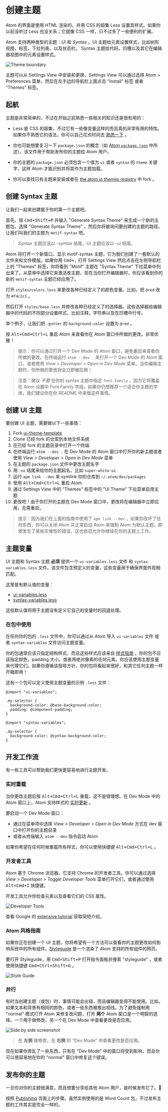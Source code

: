 # 创建主题

Atom 的界面是使用 HTML 渲染的，并用 CSS 的超集 Less 设置其样式。如果你以前没听过 Less 也没关系；它就像 CSS 一样，只不过多了一些便利的扩展。

Atom 支持两种类型的主题：*UI* 和 *Syntax* 。UI 主题给元素设置样式，比如树形视图，标签，下拉列表，以及状态栏。 Syntax 主题给代码，凹槽以及其它在编辑器视图中的元素设置样式。

![Theme boundary](https://flight-manual.atom.io/hacking-atom/images/theme-boundary.png)

主题可以从 Settings View 中安装和更换，Settings View 可以通过选择 Atom > Preferences 菜单，然后在左手边的导航栏上面点击 "Install" 标签 或者 "Themes" 标签。

## 起航

主题是非常简单的，不过在开始之前熟悉一些相关的知识还是很有用的：

* Less 是 CSS 的超集，不过它有一些像变量这样的而且真的非常有用的特性。如果你不熟悉它的语法，你可以自己花点时间去 [熟悉一下](https://speakerdeck.com/danmatthews/less-css) 。

* 你也可能想要复习一下 `package.json` 的概念（如 [Atom `package.json`](/linux/chapter3/package-word-count?id=packagejson) 中所述）。该文件用于帮助发布你的主题给 Atom 用户。

* 你的主题的 `package.json` 必须包含一个值为 `ui` 或者 `syntax` 的 `theme` 关键字，这样 Atom 才能识别并将其作为主题加载。

* 你可以查找已有主题来安装或者在 [the atom.io themes registry](https://atom.io/themes) 中 fork 。

## 创建 Syntax 主题

让我们一起来创建属于你的第一个主题吧。

首先，按 <kbd>Cmd+Shift+P</kbd> 并输入 "Generate Syntax Theme" 来生成一个新的主题包。选择 "Generate Syntax Theme" ，然后你将被询问要创建的主题的路径。让我们叫我们的主题为 `motif-syntax` 吧。

> Syntax 主题应该以 *-syntax* 结尾，UI 主题应该以 *-ui* 结尾。

Atom 将打开一个新窗口，显示 motif-syntax 主题，它为我们创建了一套默认的文件夹和文件模版。如果你用 <kbd>Cmd+,</kbd> 打开 Settings View 然后点击在左侧导航栏上的 "Themes" 标签，你将看到 "Motif" 主题在 "Syntax Theme" 下拉菜单中列出来了。从菜单中选择它来激活改主题，现在当你打开编辑器时，你应该看到你的新的 `motif-syntax` 主题已经应用了。

打开 `styles/colors.less` 来更改各种已经定义了的颜色变量。比如，把 `@red` 改为 `#f4c2c1` 。

然后打开 `styles/base.less` 并修改各种已经定义了的选择器。这些选择器给编辑器中的代码的不同部分设置样式，比如注释，字符串以及在凹槽中行号。

举个例子，让我们把 `.gutter` 的 `background-color` 设置为 `@red` 。

按 <kbd>Alt+Cmd+Ctrl+L</kbd> 重启 Atom 来查看你在 Atom 窗口中所做的更改。非常优雅！

> 提示：你可以通过打开一个 Dev Mode 的 Atom 窗口，避免重启来查看你所做的更改。在终端运行 `atom --dev .` 来打开一个 Dev Mode 的 Atom 窗口，或者使用 *View > Developer > Open in Dev Mode* 菜单。当你编辑主题时，你所做的更改将会立即被应用！

> 注意：建议 *不要* 在你的 syntax 主题中指定 `font-family` ，因为它将覆盖在 Atom 设置中 Font Family 字段。如果你仍想推荐一个适合你主题的字体，我们建议你在你 README 中来做这件事情。

## 创建 UI 主题

要创建 UI 主题，需要做以下一些事情：

1. Fork [ui-theme-template](https://github.com/atom-community/ui-theme-template)
2. Clone 已经 fork 的仓库到本地文件系统
3. 在已经 fork 的主题目录中打开一个终端
4. 在终端运行 `atom --dev .` 在 Dev Mode 的 Atom 窗口中打开你的新主题或者使用 *View > Developer > Open in Dev Mode* 菜单
5. 在主题的 `package.json` 文件中更改主题名字
6. 用 `-ui` 结尾来给你的主题起名，比如 `super-white-ui`
7. 运行 `apm link --dev` 来 symlink 你的仓库到 `~/.atom/dev/packages`
8. 使用 <kbd>Alt+Cmd+Ctrl+L</kbd> 重启 Atom
9. 通过 Settings View 中的 "Themes" 标签中的 "UI Theme" 下拉菜单启用主题
10. 更改吧！由于你打开的主题在 Dev Mode 窗口中，更改将在编辑器中立即应用，无需重启。

> 提示：因为我们在上面的指南中使用了 `apm link --dev` ，如果你改坏了任何东西，你可以关闭 Atom 并正常启动 Atom 来强制 Atom 为默认主题。即使发生了某些灾难性的错误，这也依旧允许你继续在你的主题上工作。

## 主题变量

UI 主题和 Syntax 主题 **必须** 提供一个 `ui-variables.less` 文件 和 `syntax-variables.less` 文件。该文件包含预定义的变量，这些变量用于确保界面外观相匹配。

这里是有默认值的变量：

* [ui-variables.less](https://github.com/atom/atom/blob/master/static/variables/ui-variables.less)
* [syntax-variables.less](https://github.com/atom/atom/blob/master/static/variables/syntax-variables.less)

这些默认值将用于主题没有定义它自己的变量时的回退处理。

### 在包中使用

在任何你的包的 `.less` 文件中，你可以通过从 Atom 导入 `ui-variables` 文件 或者 `syntax-variables` 文件访问主题变量。

你的包通常应该只指定结构样式，而且这些样式应该来自 [样式指南](https://github.com/atom/styleguide) 。你的包不应该指定颜色，padding 大小，或者用绝对像素的任何元素。你应该使用主题变量来代理它们。如果你遵循该指导方针，你的包将看起来很好，和其它任何主题一样开箱即用！

这有一个包可以定义使用主题变量的示例 `.less` 文件：

```less
@import "ui-variables";

.my-selector {
  background-color: @base-background-color;
  padding: @component-padding;
}
```

```less
@import "syntax-variables";

.my-selector {
  background-color: @syntax-background-color;
}
```

## 开发工作流

有一些工具可以帮助我们更快更容易地进行主题开发。

### 实时重载

当你更改主题后按 <kbd>Alt+Cmd+Ctrl+L</kbd> 重载，这不是很理想。在 Dev Mode 中的 Atom 窗口上，Atom 支持样式的 [实时更新](https://github.com/atom/dev-live-reload) 。

要启动一个 Dev Mode 窗口：

* 通过在菜单项中选择 *View > Developer > Open in Dev Mode* 方式在 dev 窗口中打开你的主题目录
* 或者从终端输入 `atom --dev` 指令启动 Atom

如果你希望在任何时候重载所有样式，你可以使用快捷键 <kbd>Alt+Cmd+Ctrl+L</kbd> 。

### 开发者工具

Atom 基于 Chrome 浏览器，它支持 Chrome 的开发者工具。你可以通过选择 *View > Developer > Toggle Developer Tools* 菜单打开它们，或者通过使用 <kbd>Alt+Cmd+I</kbd> 快捷键。

开发工具允许你检查元素以及查看它们的 CSS 属性。

![Developer Tools](https://flight-manual.atom.io/hacking-atom/images/dev-tools.png)

查看 Google 的 [extensive tutorial](https://developer.chrome.com/devtools/docs/dom-and-styles) 获取简短介绍。

### Atom 风格指南

如果你正在创建一个 UI 主题，你将希望有一个方法可以查看你的主题更改如何影响系统中的所有组件。[Styleguide](https://github.com/atom/styleguide) 是一个渲染了 Atom 支持的所有组件的网页。

要打开 Styleguide，用 <kbd>Cmd+Shift+P</kbd> 打开指令面板并搜索 "styleguide" ，或者使用快捷键 <kbd>Cmd+Ctrl+Shift+G</kbd> 。

![Style Guide](https://flight-manual.atom.io/hacking-atom/images/styleguide.png)

### 并行

有时当创建主题（或包）时，事情可能会出错，而且编辑器变得不能使用。比如，如果文本和背景有相同的颜色，或者一些东西被推出视线。为了避免强制用 "normal" 模式打开 Atom 来修复改问题，打开 **两个** Atom 窗口是一个明智的选择。一个用于做修改，另一个在 Dev Mode 中查看更改是否应用。

![Side by side screenshot](https://flight-manual.atom.io/hacking-atom/images/theme-side-by-side.png)

> 在 **左侧** 做修改，在 **右侧** 的 "Dev Mode" 中查看更改是否应用。

现在如果你弄乱了一些东西，只有在 "Dev Mode" 中的窗口将受到影响，而且你可以很容易地在你的 "normal" 窗口中修复这个错误。

## 发布你的主题

一旦你对你的主题很满意，而且想要分享给其他 Atom 用户，是时候发布它了。:tada:

按照 [Publishing](/linux/chapter3/publishing) 页面上的步骤。虽然实例使用的是 Word Count 包，不过发布主题的工作其实是完全一样的。
